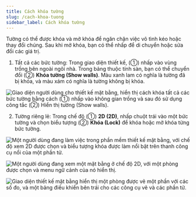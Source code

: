 ```yaml
---
title: Cách khóa tường
slug: /cach-khoa-tuong
sidebar_label: Cách khóa tường
---
```


Tường có thể được khóa và mở khóa để ngăn chặn việc vô tình kéo hoặc thay đổi chúng. Sau khi mở khóa, bạn có thể nhấp để di chuyển hoặc sửa đổi các giá trị.

1. Tất cả các bức tường: Trong giao diện thiết kế, (①) nhấp vào vùng trống bên ngoài ngôi nhà. Trong bảng thuộc tính sàn, bạn có thể chuyển đổi (②) **Khóa tường (Show walls)**. Màu xanh lam có nghĩa là tường đã bị khóa, và màu xám có nghĩa là tường không bị khóa.

![Giao diện người dùng cho thiết kế mặt bằng, hiển thị cách khóa tất cả các bức tường bằng cách (①) nhấp vào không gian trống và sau đó sử dụng công tắc (②) Hiển thị tường (Show walls).](https://storage.googleapis.com/jegavn_kb/image_jegavn/97.1.png)

2. Tường riêng lẻ: Trong chế độ (①) **2D (2D)**, nhấp chuột trái vào một bức tường và chọn biểu tượng (②) **Khóa (Lock)** để khóa hoặc mở khóa từng bức tường.

![Một người dùng đang làm việc trong phần mềm thiết kế mặt bằng, với chế độ xem 2D được chọn và biểu tượng khóa được làm nổi bật trên thanh công cụ nổi của một phần tử.](https://storage.googleapis.com/jegavn_kb/image_jegavn/97.2.png)

![Một người dùng đang xem một mặt bằng ở chế độ 2D, với một phòng được chọn và menu ngữ cảnh của nó hiển thị.](https://storage.googleapis.com/jegavn_kb/image_jegavn/97.3.png)

![Giao diện thiết kế mặt bằng hiển thị một phòng được vẽ một phần với các số đo, và một bảng điều khiển bên trái cho các công cụ vẽ và các phần tử.](https://storage.googleapis.com/jegavn_kb/image_jegavn/97.4.png)